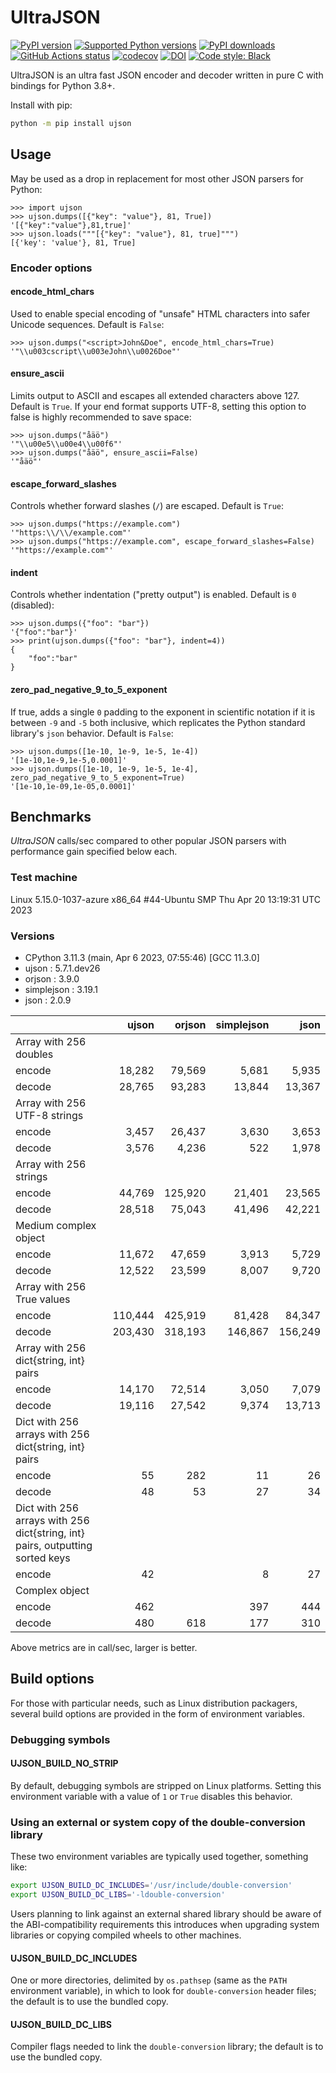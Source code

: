 # UltraJSON

[![PyPI version](https://img.shields.io/pypi/v/ujson.svg?logo=pypi&logoColor=FFE873)](https://pypi.org/project/ujson)
[![Supported Python versions](https://img.shields.io/pypi/pyversions/ujson.svg?logo=python&logoColor=FFE873)](https://pypi.org/project/ujson)
[![PyPI downloads](https://img.shields.io/pypi/dm/ujson.svg)](https://pypistats.org/packages/ujson)
[![GitHub Actions status](https://github.com/ultrajson/ultrajson/workflows/Test/badge.svg)](https://github.com/ultrajson/ultrajson/actions)
[![codecov](https://codecov.io/gh/ultrajson/ultrajson/branch/main/graph/badge.svg)](https://codecov.io/gh/ultrajson/ultrajson)
[![DOI](https://zenodo.org/badge/1418941.svg)](https://zenodo.org/badge/latestdoi/1418941)
[![Code style: Black](https://img.shields.io/badge/code%20style-Black-000000.svg)](https://github.com/psf/black)

UltraJSON is an ultra fast JSON encoder and decoder written in pure C with bindings for
Python 3.8+.

Install with pip:

```sh
python -m pip install ujson
```

## Usage

May be used as a drop in replacement for most other JSON parsers for Python:

```pycon
>>> import ujson
>>> ujson.dumps([{"key": "value"}, 81, True])
'[{"key":"value"},81,true]'
>>> ujson.loads("""[{"key": "value"}, 81, true]""")
[{'key': 'value'}, 81, True]
```

### Encoder options

#### encode_html_chars

Used to enable special encoding of "unsafe" HTML characters into safer Unicode
sequences. Default is `False`:

```pycon
>>> ujson.dumps("<script>John&Doe", encode_html_chars=True)
'"\\u003cscript\\u003eJohn\\u0026Doe"'
```

#### ensure_ascii

Limits output to ASCII and escapes all extended characters above 127. Default is `True`.
If your end format supports UTF-8, setting this option to false is highly recommended to
save space:

```pycon
>>> ujson.dumps("åäö")
'"\\u00e5\\u00e4\\u00f6"'
>>> ujson.dumps("åäö", ensure_ascii=False)
'"åäö"'
```

#### escape_forward_slashes

Controls whether forward slashes (`/`) are escaped. Default is `True`:

```pycon
>>> ujson.dumps("https://example.com")
'"https:\\/\\/example.com"'
>>> ujson.dumps("https://example.com", escape_forward_slashes=False)
'"https://example.com"'
```

#### indent

Controls whether indentation ("pretty output") is enabled. Default is `0` (disabled):

```pycon
>>> ujson.dumps({"foo": "bar"})
'{"foo":"bar"}'
>>> print(ujson.dumps({"foo": "bar"}, indent=4))
{
    "foo":"bar"
}
```

#### zero_pad_negative_9_to_5_exponent

If true, adds a single `0` padding to the exponent in scientific notation if it
is between `-9` and `-5` both inclusive, which replicates the Python standard
library's `json` behavior.  Default is `False`:

```pycon
>>> ujson.dumps([1e-10, 1e-9, 1e-5, 1e-4])
'[1e-10,1e-9,1e-5,0.0001]'
>>> ujson.dumps([1e-10, 1e-9, 1e-5, 1e-4], zero_pad_negative_9_to_5_exponent=True)
'[1e-10,1e-09,1e-05,0.0001]'
```

## Benchmarks

*UltraJSON* calls/sec compared to other popular JSON parsers with performance gain
specified below each.

### Test machine

Linux 5.15.0-1037-azure x86_64 #44-Ubuntu SMP Thu Apr 20 13:19:31 UTC 2023

### Versions

- CPython 3.11.3 (main, Apr  6 2023, 07:55:46) [GCC 11.3.0]
- ujson        : 5.7.1.dev26
- orjson       : 3.9.0
- simplejson   : 3.19.1
- json         : 2.0.9

|                                                                               | ujson      | orjson     | simplejson | json       |
|-------------------------------------------------------------------------------|-----------:|-----------:|-----------:|-----------:|
| Array with 256 doubles                                                        |            |            |            |            |
| encode                                                                        |     18,282 |     79,569 |      5,681 |      5,935 |
| decode                                                                        |     28,765 |     93,283 |     13,844 |     13,367 |
| Array with 256 UTF-8 strings                                                  |            |            |            |            |
| encode                                                                        |      3,457 |     26,437 |      3,630 |      3,653 |
| decode                                                                        |      3,576 |      4,236 |        522 |      1,978 |
| Array with 256 strings                                                        |            |            |            |            |
| encode                                                                        |     44,769 |    125,920 |     21,401 |     23,565 |
| decode                                                                        |     28,518 |     75,043 |     41,496 |     42,221 |
| Medium complex object                                                         |            |            |            |            |
| encode                                                                        |     11,672 |     47,659 |      3,913 |      5,729 |
| decode                                                                        |     12,522 |     23,599 |      8,007 |      9,720 |
| Array with 256 True values                                                    |            |            |            |            |
| encode                                                                        |    110,444 |    425,919 |     81,428 |     84,347 |
| decode                                                                        |    203,430 |    318,193 |    146,867 |    156,249 |
| Array with 256 dict{string, int} pairs                                        |            |            |            |            |
| encode                                                                        |     14,170 |     72,514 |      3,050 |      7,079 |
| decode                                                                        |     19,116 |     27,542 |      9,374 |     13,713 |
| Dict with 256 arrays with 256 dict{string, int} pairs                         |            |            |            |            |
| encode                                                                        |         55 |        282 |         11 |         26 |
| decode                                                                        |         48 |         53 |         27 |         34 |
| Dict with 256 arrays with 256 dict{string, int} pairs, outputting sorted keys |            |            |            |            |
| encode                                                                        |         42 |            |          8 |         27 |
| Complex object                                                                |            |            |            |            |
| encode                                                                        |        462 |            |        397 |        444 |
| decode                                                                        |        480 |        618 |        177 |        310 |

Above metrics are in call/sec, larger is better.

## Build options

For those with particular needs, such as Linux distribution packagers, several
build options are provided in the form of environment variables.

### Debugging symbols

#### UJSON_BUILD_NO_STRIP

By default, debugging symbols are stripped on Linux platforms. Setting this
environment variable with a value of `1` or `True` disables this behavior.

### Using an external or system copy of the double-conversion library

These two environment variables are typically used together, something like:

```sh
export UJSON_BUILD_DC_INCLUDES='/usr/include/double-conversion'
export UJSON_BUILD_DC_LIBS='-ldouble-conversion'
```

Users planning to link against an external shared library should be aware of
the ABI-compatibility requirements this introduces when upgrading system
libraries or copying compiled wheels to other machines.

#### UJSON_BUILD_DC_INCLUDES

One or more directories, delimited by `os.pathsep` (same as the `PATH`
environment variable), in which to look for `double-conversion` header files;
the default is to use the bundled copy.

#### UJSON_BUILD_DC_LIBS

Compiler flags needed to link the `double-conversion` library; the default
is to use the bundled copy.
